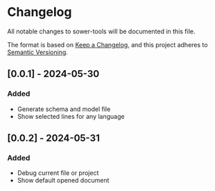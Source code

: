 # Changelog

All notable changes to sower-tools will be documented in this file.

The format is based on [Keep a Changelog](https://keepachangelog.com/en/1.1.0/),
and this project adheres to [Semantic Versioning](https://semver.org/spec/v2.0.0.html).

## [0.0.1] - 2024-05-30

### Added

-   Generate schema and model file
-   Show selected lines for any language

## [0.0.2] - 2024-05-31

### Added

-   Debug current file or project
-   Show default opened document
